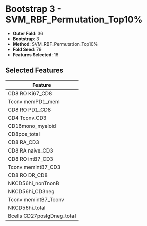 # Bootstrap 3 - SVM_RBF_Permutation_Top10%

- **Outer Fold**: 36
- **Bootstrap**: 3
- **Method**: SVM_RBF_Permutation_Top10%
- **Fold Seed**: 79
- **Features Selected**: 16

## Selected Features

| Feature |
|---------|
| CD8 RO Ki67_CD8 |
| Tconv memPD1_mem |
| CD8 RO PD1_CD8 |
| CD4 Tconv_CD3 |
| CD16mono_myeloid |
| CD8pos_total |
| CD8 RA_CD3 |
| CD8 RA naive_CD3 |
| CD8 RO intB7_CD3 |
| Tconv memintB7_CD3 |
| CD8 RO DR_CD8 |
| NKCD56hi_nonTnonB |
| NKCD56hi_CD3neg |
| Tconv memintB7_Tconv |
| NKCD56hi_total |
| Bcells CD27posIgDneg_total |
